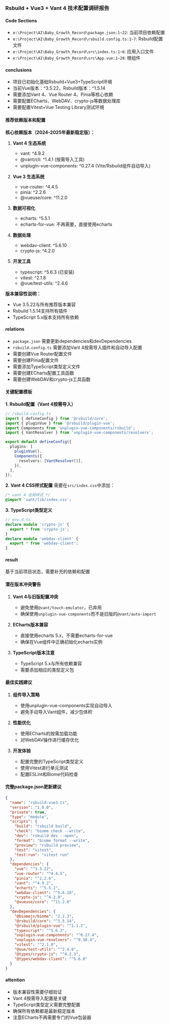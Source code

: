 ### Rsbuild + Vue3 + Vant 4 技术配置调研报告

#### Code Sections

- `e:\Project\AI\Baby_Growth_Record\package.json:1~22`: 当前项目依赖配置
- `e:\Project\AI\Baby_Growth_Record\rsbuild.config.ts:1~7`: Rsbuild配置文件
- `e:\Project\AI\Baby_Growth_Record\src\index.ts:1~6`: 应用入口文件
- `e:\Project\AI\Baby_Growth_Record\src\App.vue:1~28`: 根组件

#### conclusions

- 项目已初始化基础Rsbuild+Vue3+TypeScript环境
- 当前Vue版本：^3.5.22，Rsbuild版本：^1.5.14
- 需要添加Vant 4、Vue Router 4、Pinia等核心依赖
- 需要配置ECharts、WebDAV、crypto-js等数据处理库
- 需要配置Vitest+Vue Testing Library测试环境

#### 推荐依赖版本和配置

**核心依赖版本（2024-2025年最新稳定版）：**

1. **Vant 4 生态系统**
   - vant: ^4.9.2
   - @vant/cli: ^1.4.1 (按需导入工具)
   - unplugin-vue-components: ^0.27.4 (Vite/Rsbuild组件自动导入)

2. **Vue 3 生态系统**
   - vue-router: ^4.4.5
   - pinia: ^2.2.6
   - @vueuse/core: ^11.2.0

3. **数据可视化**
   - echarts: ^5.5.1
   - echarts-for-vue: 不再需要，直接使用echarts

4. **数据处理**
   - webdav-client: ^5.6.10
   - crypto-js: ^4.2.0

5. **开发工具**
   - typescript: ^5.6.3 (已安装)
   - vitest: ^2.1.8
   - @vue/test-utils: ^2.4.6

**版本兼容性说明：**
- Vue 3.5.22与所有推荐版本兼容
- Rsbuild 1.5.14支持所有插件
- TypeScript 5.x版本支持所有依赖

#### relations

- `package.json` 需要更新dependencies和devDependencies
- `rsbuild.config.ts` 需要添加Vant 4按需导入插件和自动导入配置
- 需要创建Vue Router配置文件
- 需要创建Pinia配置文件
- 需要添加TypeScript类型定义文件
- 需要创建ECharts配置工具函数
- 需要创建WebDAV和crypto-js工具函数

#### 关键配置模板

**1. Rsbuild配置（Vant 4按需导入）**
```typescript
// rsbuild.config.ts
import { defineConfig } from '@rsbuild/core';
import { pluginVue } from '@rsbuild/plugin-vue';
import Components from 'unplugin-vue-components/rsbuild';
import { VantResolver } from 'unplugin-vue-components/resolvers';

export default defineConfig({
  plugins: [
    pluginVue(),
    Components({
      resolvers: [VantResolver()],
    }),
  ],
});
```

**2. Vant 4 CSS样式配置**
需要在`src/index.css`中添加：
```css
/* vant 4 全局样式 */
@import 'vant/lib/index.css';
```

**3. TypeScript类型定义**
```typescript
// env.d.ts
declare module 'crypto-js' {
  export * from 'crypto-js';
}
declare module 'webdav-client' {
  export * from 'webdav-client';
}
```

#### result

基于当前项目状态，需要补充的依赖和配置

#### 潜在版本冲突警告

1. **Vant 4与旧版配置冲突**
   - 避免使用`@vant/touch-emulator`，已弃用
   - 确保使用`unplugin-vue-components`而不是旧版的`@vant/auto-import`

2. **ECharts版本兼容**
   - 直接使用echarts 5.x，不需要echarts-for-vue
   - 确保在Vue组件中正确初始化echarts实例

3. **TypeScript版本注意**
   - TypeScript 5.x与所有依赖兼容
   - 需要添加相应的类型定义包

#### 最佳实践建议

1. **组件导入策略**
   - 使用unplugin-vue-components实现自动导入
   - 避免手动导入Vant组件，减少包体积

2. **性能优化**
   - 使用ECharts的按需加载功能
   - 对WebDAV操作进行缓存优化

3. **开发体验**
   - 配置完整的TypeScript类型定义
   - 使用Vitest进行单元测试
   - 配置ESLint和Biome代码检查

#### 完整package.json更新建议

```json
{
  "name": "rsbuild-vue3-ts",
  "version": "1.0.0",
  "private": true,
  "type": "module",
  "scripts": {
    "build": "rsbuild build",
    "check": "biome check --write",
    "dev": "rsbuild dev --open",
    "format": "biome format --write",
    "preview": "rsbuild preview",
    "test": "vitest",
    "test:run": "vitest run"
  },
  "dependencies": {
    "vue": "^3.5.22",
    "vue-router": "^4.4.5",
    "pinia": "^2.2.6",
    "vant": "^4.9.2",
    "echarts": "^5.5.1",
    "webdav-client": "^5.6.10",
    "crypto-js": "^4.2.0",
    "@vueuse/core": "^11.2.0"
  },
  "devDependencies": {
    "@biomejs/biome": "2.2.3",
    "@rsbuild/core": "^1.5.14",
    "@rsbuild/plugin-vue": "^1.1.2",
    "typescript": "^5.6.3",
    "unplugin-vue-components": "^0.27.4",
    "unplugin-vue-resolvers": "^0.10.4",
    "vitest": "^2.1.8",
    "@vue/test-utils": "^2.4.6",
    "@types/crypto-js": "^4.2.3",
    "@types/webdav-client": "^5.6.0"
  }
}
```

#### attention

- 版本兼容性需要仔细验证
- Vant 4按需导入配置是关键
- TypeScript类型定义需要完整配置
- 确保所有依赖都是最新稳定版本
- 注意ECharts不再需要专门的Vue包装器